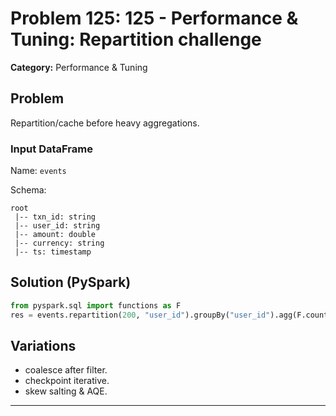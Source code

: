 # Problem 125: 125 - Performance & Tuning: Repartition challenge

**Category:** Performance & Tuning

## Problem
Repartition/cache before heavy aggregations.

### Input DataFrame
Name: `events`

Schema:
```
root
 |-- txn_id: string
 |-- user_id: string
 |-- amount: double
 |-- currency: string
 |-- ts: timestamp
```

## Solution (PySpark)
```python
from pyspark.sql import functions as F
res = events.repartition(200, "user_id").groupBy("user_id").agg(F.count("*").alias("cnt"))
```

## Variations
- coalesce after filter.
- checkpoint iterative.
- skew salting & AQE.

---
